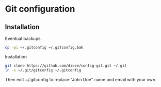 # Git configuration

## Installation

Eventual backups

~~~sh
cp -pi ~/.gitconfig ~/.gitconfig.bak
~~~

Installation

~~~sh
git clone https://github.com/dieze/config-git.git ~/.git
ln -s ~/.git/gitconfig ~/.gitconfig
~~~

Then edit ~/.gitconfig to replace "John Doe" name and email with your own.
